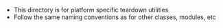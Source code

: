 <!--

 Copyright (C) 2019 Intel Corporation

 SPDX-License-Identifier: Apache-2.0

-->

- This directory is for platform specific teardown utilities
- Follow the same naming conventions as for other classes, modules, etc